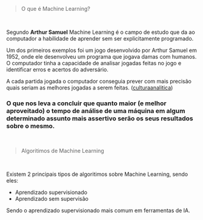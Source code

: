 >O que é Machine Learning?

<br>

Segundo **Arthur Samuel** Machine Learning é o campo de estudo que da ao computador a 
habilidade de aprender sem ser explicitamente programado.

Um dos primeiros exemplos foi um jogo desenvolvido por Arthur Samuel em 1952, onde ele desenvolveu um programa que jogava damas com humanos. O computador tinha a capacidade de analisar jogadas feitas no jogo e identificar erros e acertos do adversário.

A cada partida jogada o computador conseguia prever com mais precisão quais seriam as melhores jogadas a serem feitas.
(<a href="https://culturaanalitica.com.br/machine-learning-funciona/">culturaanalitica</a>)

### O que nos leva a concluir que quanto maior (e melhor aproveitado) o tempo de análise de uma máquina em algum determinado assunto mais assertivo serão os seus resultados sobre o mesmo.

<br>


>Algoritimos de Machine Learning

<br>

Existem 2 principais tipos de algoritimos sobre Machine Learning, sendo eles: 

 * Aprendizado supervisionado
 * Aprendizado sem supervisão

Sendo o aprendizado supervisionado mais comum em ferramentas de IA.